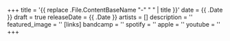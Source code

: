 +++
title = '{{ replace .File.ContentBaseName "-" " " | title }}'
date = {{ .Date }}
draft = true
releaseDate = {{ .Date }}
artists = []
description = ''
featured_image = ''
[links]
    bandcamp = ''
    spotify = ''
    apple = ''
    youtube = ''
+++
